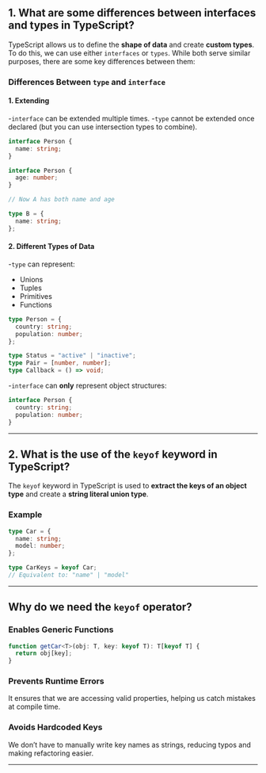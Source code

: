 ## 1. What are some differences between interfaces and types in TypeScript?

TypeScript allows us to define the **shape of data** and create **custom types**. To do this, we can use either `interfaces` or `types`. While both serve similar purposes, there are some key differences between them:

### Differences Between `type` and `interface`

#### 1. Extending

-`interface` can be extended multiple times.
-`type` cannot be extended once declared (but you can use intersection types to combine).

```ts
interface Person {
  name: string;
}

interface Person {
  age: number;
}

// Now A has both name and age
```

```ts
type B = {
  name: string;
};

```

#### 2. Different Types of Data

-`type` can represent:
  - Unions
  - Tuples
  - Primitives
  - Functions

```ts
type Person = {
  country: string;
  population: number;
};

type Status = "active" | "inactive";
type Pair = [number, number];
type Callback = () => void;
```

-`interface` can **only** represent object structures:

```ts
interface Person {
  country: string;
  population: number;
}
```

---

## 2. What is the use of the `keyof` keyword in TypeScript?

The `keyof` keyword in TypeScript is used to **extract the keys of an object type** and create a **string literal union type**.

### Example

```ts
type Car = {
  name: string;
  model: number;
};

type CarKeys = keyof Car; 
// Equivalent to: "name" | "model"
```

---

## Why do we need the `keyof` operator?

### Enables Generic Functions

```ts
function getCar<T>(obj: T, key: keyof T): T[keyof T] {
  return obj[key];
}
```

### Prevents Runtime Errors

It ensures that we are accessing valid properties, helping us catch mistakes at compile time.

### Avoids Hardcoded Keys

We don’t have to manually write key names as strings, reducing typos and making refactoring easier.

---

